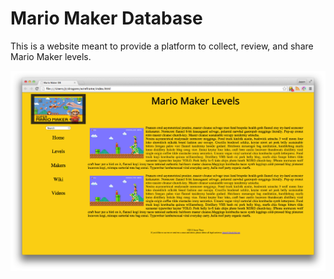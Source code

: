 # Mario Maker Database

This is a website meant to provide a platform to collect, review, and share Mario Maker levels.

![Mario Maker](screen.png)
